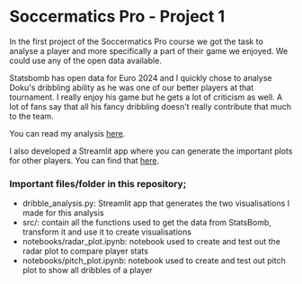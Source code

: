 # Soccermatics Pro - Project 1

In the first project of the Soccermatics Pro course we got the task to analyse a player and more specifically a part of their game we enjoyed. We could use any of the open data available.

Statsbomb has open data for Euro 2024 and I quickly chose to analyse Doku's dribbling ability as he was one of our better players at that tournament. I really enjoy his game but he gets a lot of criticism as well. A lot of fans say that all his fancy dribbling doesn't really contribute that much to the team.

You can read my analysis [here](https://www.linkedin.com/in/marijn-stammeleer).

I also developed a Streamlit app where you can generate the important plots for other players. You can find that [here](https://dribblers-euro-2024.streamlit.app).


### Important files/folder in this repository;
* dribble_analysis.py: Streamlit app that generates the two visualisations I made for this analysis
* src/: contain all the functions used to get the data from StatsBomb, transform it and use it to create visualisations
* notebooks/radar_plot.ipynb: notebook used to create and test out the radar plot to compare player stats
* notebooks/pitch_plot.ipynb: notebook used to create and test out pitch plot to show all dribbles of a player